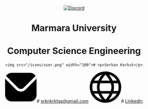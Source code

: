 <div align="center" >
    <a href="https://www.marmara.edu.tr" target="blank"><img align="center" alt="Discord" src="https://logos-download.com/wp-content/uploads/2021/01/Marmara_Universitesi_Logo.png" height="400"/></a>
    
  <br>
    
# **Marmara University**
# **Computer Science Engineering**
    
    <img src="/icons/user.png" width="100"># <p>Serkan Korkut</p>
<img src="/icons/mail.png" width="100"># <a href="srknkrktgs@gmail.com">srknkrktgs@gmail.com</a>
<img src="/icons/link.png" width="100"># <a href="https://www.linkedin.com/in/serkankorkut17/">LinkedIn</a>
    
</div>
